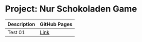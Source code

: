 # Project: Nur Schokoladen Game

| Description | GitHub Pages |
| ----- | ----- |
| Test 01 | [Link](https://romanrios.github.io/nur-schokoladen/01)
